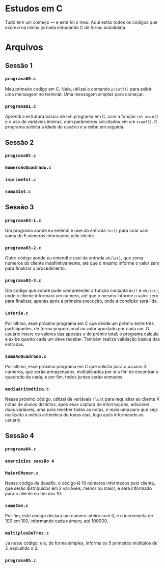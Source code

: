 # Estudos em C

Tudo tem um começo — e este foi o meu. Aqui estão todos os códigos que escrevi na minha jornada estudando C de forma autodidata.

# Arquivos

## Sessão 1

### `programa00.c`
Meu primeiro código em C. Nele, utilizei o comando `printf()` para exibir uma mensagem no terminal. Uma mensagem simples para começar.

### `programa01.c`
Aprendi a estrutura básica de um programa em C, com a função `int main()` e o uso de variáveis inteiras, com parâmetros solicitados em um `scanf()`. O programa solicita a idade do usuário e a exibe em seguida.

## Sessão 2

### `programa02.c`

### `NumeroAoQuadrado.c`

### `imprimeInt.c`

### `soma3int.c`

## Sessão 3

### `programa03-1.c`
Um programa aonde eu entendi e usei da entrada `for()` para criar uam soma de 5 números informados pelo cliente.

### `programa03-2.c`
Outro código aonde eu entendi e usei da entrada `while()`, que soma números do cliente indefinitivamente, até que o mesmo informe o valor zero para finalizar o procedimento.

### `programa03-3.c`
Um código que aonde pude compreender a função conjunta `do()` e `while()`, onde o cliente informará um número, até que o mesmo informe o valor zero para finalizar, apenas após a primeira execução, onde a condição será lida.

### `Loteria.c`
Por último, esse próximo programa em C que divide um prêmio entre três participantes, de forma proporcional ao valor apostado por cada um. O usuário insere os valores das apostas e do prêmio total; o programa calcula e exibe quanto cada um deve receber. Também realiza validação básica das entradas.

### `SomaAoQuadrado.c`
Por último, esse próximo programa em C que solicita para o usuário 3 números, que serão armazenados, multiplicados por si a fim de encontrar o quadrado de cada, e por fim, todos juntos serão somados.

### `mediaAritmética.c`
Nesse próximo código, utilizei de variáveis `float` para requisitar ao cliente 4 notas de alunos distintos, após essa captura de informações, adicionei duas variáveis, uma para receber todas as notas, e mais uma para que seja realizado a média aritmética de todas elas, logo após informando ao usuário.

## Sessão 4

### `programa04.c`

### `exercicios sessão 4`

### `MaiorEMenor.c`
Nesse código de desafio, o código lê 10 números informados pelo cliente, que serão distribuidos em 2 variáveis, menor ou maior, e será informado para o cliente no fim dos 10.

### `somaCem.c`
Por fim, este código declara um número inteiro com 0, e o incrementa de 100 em 100, informando cada número, até 100000.

### `multiplosDeTres.c`
Já neste código, ele, de forma simples, informa os 5 primeiros múltiplos de 3, excluindo o 0.

### `programa05.c`
